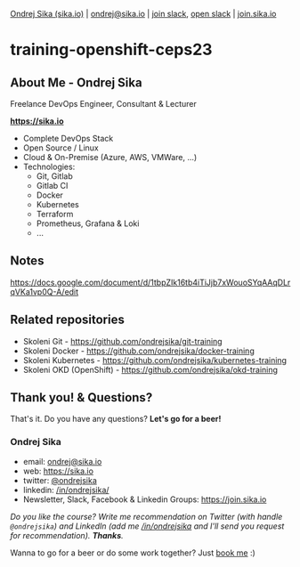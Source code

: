 [Ondrej Sika (sika.io)](https://sika.io) | <ondrej@sika.io> | [join slack](https://sika.link/slack-sikapublic), [open slack](https://sikapublic.slack.com) | [join.sika.io](https://join.sika.io)

# training-openshift-ceps23

## About Me - Ondrej Sika

Freelance DevOps Engineer, Consultant & Lecturer

**<https://sika.io>**

- Complete DevOps Stack
- Open Source / Linux
- Cloud & On-Premise (Azure, AWS, VMWare, ...)
- Technologies:
  - Git, Gitlab
  - Gitlab CI
  - Docker
  - Kubernetes
  - Terraform
  - Prometheus, Grafana & Loki
  - ...

## Notes

https://docs.google.com/document/d/1tbpZIk16tb4iTiJjb7xWouoSYqAAqDLrqVKa1vp0Q-A/edit

## Related repositories

- Skoleni Git - https://github.com/ondrejsika/git-training
- Skoleni Docker - https://github.com/ondrejsika/docker-training
- Skoleni Kubernetes - https://github.com/ondrejsika/kubernetes-training
- Skoleni OKD (OpenShift) - https://github.com/ondrejsika/okd-training

## Thank you! & Questions?

That's it. Do you have any questions? **Let's go for a beer!**

### Ondrej Sika

- email: <ondrej@sika.io>
- web: <https://sika.io>
- twitter: [@ondrejsika](https://twitter.com/ondrejsika)
- linkedin: [/in/ondrejsika/](https://linkedin.com/in/ondrejsika/)
- Newsletter, Slack, Facebook & Linkedin Groups: <https://join.sika.io>

_Do you like the course? Write me recommendation on Twitter (with handle `@ondrejsika`) and LinkedIn (add me [/in/ondrejsika](https://www.linkedin.com/in/ondrejsika/) and I'll send you request for recommendation). **Thanks**._

Wanna to go for a beer or do some work together? Just [book me](https://book-me.sika.io) :)
